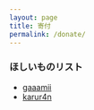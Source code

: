 ```yaml
---
layout: page
title: 寄付
permalink: /donate/
---
```


### ほしいものリスト

- [gaaamii](https://www.amazon.co.jp/registry/wishlist/1QW2S3B6XT8L4)
- [karur4n](https://www.amazon.co.jp/gp/registry/wishlist/17NNVA94SWPC4)
